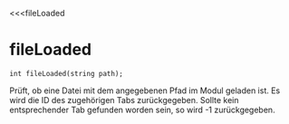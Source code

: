 <<<fileLoaded
# fileLoaded

```fnpreview
int fileLoaded(string path);
```
Prüft, ob eine Datei mit dem angegebenen Pfad im Modul geladen ist. Es wird die ID des zugehörigen Tabs zurückgegeben. Sollte kein entsprechender Tab gefunden worden sein, so wird -1 zurückgegeben.